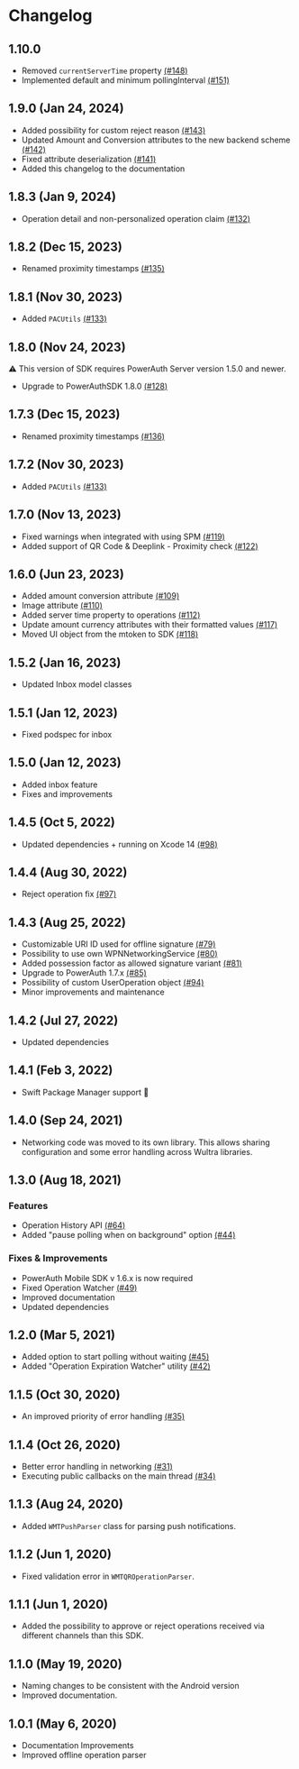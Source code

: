 # Changelog

## 1.10.0

- Removed `currentServerTime` property [(#148)](https://github.com/wultra/mtoken-sdk-android/pull/139)
- Implemented default and minimum pollingInterval [(#151)](https://github.com/wultra/mtoken-sdk-ios/pull/151)

## 1.9.0 (Jan 24, 2024)

- Added possibility for custom reject reason [(#143)](https://github.com/wultra/mtoken-sdk-ios/pull/143)
- Updated Amount and Conversion attributes to the new backend scheme [(#142)](https://github.com/wultra/mtoken-sdk-ios/pull/142)
- Fixed attribute deserialization [(#141)](https://github.com/wultra/mtoken-sdk-ios/pull/141)
- Added this changelog to the documentation

## 1.8.3 (Jan 9, 2024)

- Operation detail and non-personalized operation claim [(#132)](https://github.com/wultra/mtoken-sdk-ios/pull/132)

## 1.8.2 (Dec 15, 2023)

- Renamed proximity timestamps [(#135)](https://github.com/wultra/mtoken-sdk-ios/pull/135)

## 1.8.1 (Nov 30, 2023)

- Added `PACUtils` [(#133)](https://github.com/wultra/mtoken-sdk-ios/pull/133)

## 1.8.0 (Nov 24, 2023)

⚠️ This version of SDK requires PowerAuth Server version 1.5.0 and newer.

- Upgrade to PowerAuthSDK 1.8.0 [(#128)](https://github.com/wultra/mtoken-sdk-ios/pull/128)

## 1.7.3 (Dec 15, 2023)

- Renamed proximity timestamps [(#136)](https://github.com/wultra/mtoken-sdk-ios/pull/136)

## 1.7.2 (Nov 30, 2023)

- Added `PACUtils` [(#133)](https://github.com/wultra/mtoken-sdk-ios/pull/133)

## 1.7.0 (Nov 13, 2023)

- Fixed warnings when integrated with using SPM [(#119)](https://github.com/wultra/mtoken-sdk-ios/pull/119)
- Added support of QR Code & Deeplink - Proximity check [(#122)](https://github.com/wultra/mtoken-sdk-ios/pull/122)


## 1.6.0 (Jun 23, 2023)

- Added amount conversion attribute [(#109)](https://github.com/wultra/mtoken-sdk-ios/pull/109)
- Image attribute [(#110)](https://github.com/wultra/mtoken-sdk-ios/pull/110)
- Added server time property to operations [(#112)](https://github.com/wultra/mtoken-sdk-ios/pull/112)
- Update amount currency attributes with their formatted values [(#117)](https://github.com/wultra/mtoken-sdk-ios/pull/117)
- Moved UI object from the mtoken to SDK [(#118)](https://github.com/wultra/mtoken-sdk-ios/pull/118)


## 1.5.2  (Jan 16, 2023)

- Updated Inbox model classes

## 1.5.1 (Jan 12, 2023)

- Fixed podspec for inbox

## 1.5.0 (Jan 12, 2023)

- Added inbox feature
- Fixes and improvements


## 1.4.5 (Oct 5, 2022)

- Updated dependencies + running on Xcode 14 [(#98)](https://github.com/wultra/mtoken-sdk-ios/pull/98)

## 1.4.4 (Aug 30, 2022)

- Reject operation fix [(#97)](https://github.com/wultra/mtoken-sdk-ios/pull/97)

## 1.4.3 (Aug 25, 2022)

- Customizable URI ID used for offline signature [(#79)](https://github.com/wultra/mtoken-sdk-ios/pull/79)
- Possibility to use own WPNNetworkingService [(#80)](https://github.com/wultra/mtoken-sdk-ios/pull/80)
- Added possession factor as allowed signature variant [(#81)](https://github.com/wultra/mtoken-sdk-ios/pull/81)
- Upgrade to PowerAuth 1.7.x [(#85)](https://github.com/wultra/mtoken-sdk-ios/pull/85)
- Possibility of custom UserOperation object [(#94)](https://github.com/wultra/mtoken-sdk-ios/pull/94)
- Minor improvements and maintenance


## 1.4.2 (Jul 27, 2022)

- Updated dependencies

## 1.4.1 (Feb 3, 2022)

- Swift Package Manager support 🚀

## 1.4.0 (Sep 24, 2021)

- Networking code was moved to its own library. This allows sharing configuration and some error handling across Wultra libraries.

## 1.3.0 (Aug 18, 2021)

### Features

- Operation History API [(#64)](https://github.com/wultra/mtoken-sdk-ios/pull/64)
- Added "pause polling when on background" option [(#44)](https://github.com/wultra/mtoken-sdk-ios/pull/44)

### Fixes & Improvements

- PowerAuth Mobile SDK v 1.6.x is now required
- Fixed Operation Watcher [(#49)](https://github.com/wultra/mtoken-sdk-ios/pull/49)
- Improved documentation
- Updated dependencies


## 1.2.0 (Mar 5, 2021)

- Added option to start polling without waiting [(#45)](https://github.com/wultra/mtoken-sdk-ios/pull/45)
- Added "Operation Expiration Watcher" utility [(#42)](https://github.com/wultra/mtoken-sdk-ios/pull/42)

## 1.1.5 (Oct 30, 2020)

- An improved priority of error handling [(#35)](https://github.com/wultra/mtoken-sdk-ios/pull/35)

## 1.1.4 (Oct 26, 2020)

- Better error handling in networking [(#31)](https://github.com/wultra/mtoken-sdk-ios/pull/31)
- Executing public callbacks on the main thread [(#34)](https://github.com/wultra/mtoken-sdk-ios/pull/34)


## 1.1.3 (Aug 24, 2020)

- Added `WMTPushParser` class for parsing push notifications.

## 1.1.2 (Jun 1, 2020)

- Fixed validation error in `WMTQROperationParser`.

## 1.1.1 (Jun 1, 2020)

- Added the possibility to approve or reject operations received via different channels than this SDK.

## 1.1.0 (May 19, 2020)

- Naming changes to be consistent with the Android version
- Improved documentation.

## 1.0.1 (May 6, 2020)

- Documentation Improvements
- Improved offline operation parser


